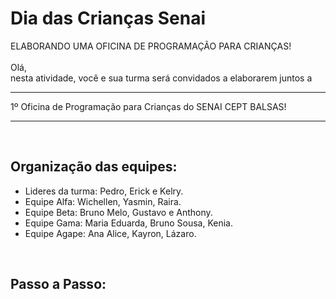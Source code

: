 # Dia das Crianças Senai
ELABORANDO UMA OFICINA DE PROGRAMAÇÃO PARA CRIANÇAS!<br>
<br>
Olá,<br> 
nesta atividade, você e sua turma será convidados a elaborarem juntos a 
<br>
<hr>
1º Oficina de Programação para Crianças do SENAI CEPT BALSAS!
<hr>
<br>
<h2>Organização das equipes:</h2>

<ul>
  <li>
Lideres da turma: Pedro, Erick e Kelry.
  </li>

  <li>
Equipe Alfa: Wichellen, Yasmin, Raira.
</li>

<li>
Equipe Beta: Bruno Melo, Gustavo e Anthony. 
</li>

<li>
Equipe Gama: Maria Eduarda, Bruno Sousa, Kenia. 
</li>

<li>
Equipe Agape: Ana Alice, Kayron, Lázaro.
</li>
</ul>


<br>
<h2>Passo a Passo:</h2>
<br>
